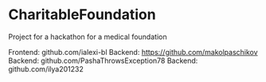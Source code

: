 # CharitableFoundation
Project for a hackathon for a medical foundation

Frontend: github.com/ialexi-bl
Backend:  https://github.com/makolpaschikov
Backend:  github.com/PashaThrowsException78
Backend:  github.com/ilya201232
